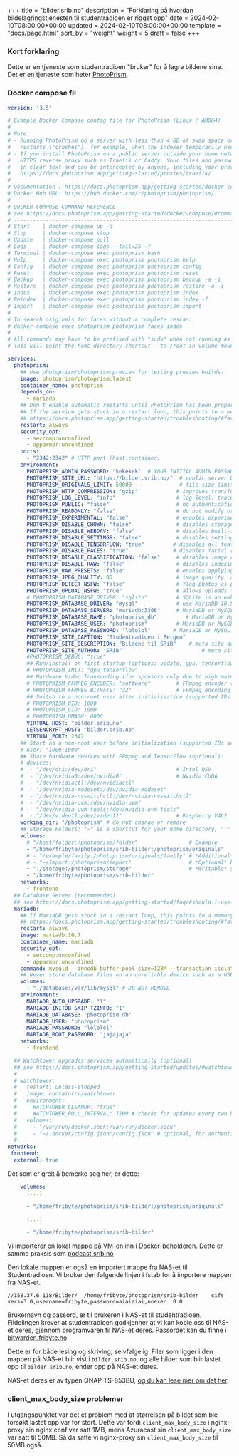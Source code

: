 +++
title = "bilder.srib.no"
description = "Forklaring på hvordan bildelagringstjenesten til studentradioen er rigget opp"
date = 2024-02-10T08:00:00+00:00
updated = 2024-02-10T08:00:00+00:00
template = "docs/page.html"
sort_by = "weight"
weight = 5
draft = false
+++


### Kort forklaring

Dette er en tjeneste som studentradioen "bruker" for å lagre bildene sine. Det er en tjeneste som heter [PhotoPrism](https://github.com/photoprism/photoprism). 

### Docker compose fil

```yaml
version: '3.5'

# Example Docker Compose config file for PhotoPrism (Linux / AMD64)
#
# Note:
# - Running PhotoPrism on a server with less than 4 GB of swap space or setting a memory/swap limit can cause unexpected
#   restarts ("crashes"), for example, when the indexer temporarily needs more memory to process large files.
# - If you install PhotoPrism on a public server outside your home network, please always run it behind a secure
#   HTTPS reverse proxy such as Traefik or Caddy. Your files and passwords will otherwise be transmitted
#   in clear text and can be intercepted by anyone, including your provider, hackers, and governments:
#   https://docs.photoprism.app/getting-started/proxies/traefik/
#
# Documentation : https://docs.photoprism.app/getting-started/docker-compose/
# Docker Hub URL: https://hub.docker.com/r/photoprism/photoprism/
#
# DOCKER COMPOSE COMMAND REFERENCE
# see https://docs.photoprism.app/getting-started/docker-compose/#command-line-interface
# --------------------------------------------------------------------------
# Start    | docker-compose up -d
# Stop     | docker-compose stop
# Update   | docker-compose pull
# Logs     | docker-compose logs --tail=25 -f
# Terminal | docker-compose exec photoprism bash
# Help     | docker-compose exec photoprism photoprism help
# Config   | docker-compose exec photoprism photoprism config
# Reset    | docker-compose exec photoprism photoprism reset
# Backup   | docker-compose exec photoprism photoprism backup -a -i
# Restore  | docker-compose exec photoprism photoprism restore -a -i
# Index    | docker-compose exec photoprism photoprism index
# Reindex  | docker-compose exec photoprism photoprism index -f
# Import   | docker-compose exec photoprism photoprism import
#
# To search originals for faces without a complete rescan:
# docker-compose exec photoprism photoprism faces index
#
# All commands may have to be prefixed with "sudo" when not running as root.
# This will point the home directory shortcut ~ to /root in volume mounts.

services:
  photoprism:
    ## Use photoprism/photoprism:preview for testing preview builds:
    image: photoprism/photoprism:latest
    container_name: photoprism
    depends_on:
      - mariadb
    ## Don't enable automatic restarts until PhotoPrism has been properly configured and tested!
    ## If the service gets stuck in a restart loop, this points to a memory, filesystem, network, or database issue:
    ## https://docs.photoprism.app/getting-started/troubleshooting/#fatal-server-errors
    restart: always
    security_opt:
      - seccomp:unconfined
      - apparmor:unconfined
    ports:
      - "2342:2342" # HTTP port (host:container)
    environment:
      PHOTOPRISM_ADMIN_PASSWORD: "kekekek"  # YOUR INITIAL ADMIN PASSWORD (MINIMUM 8 CHARACTERS, USERNAME "admin")
      PHOTOPRISM_SITE_URL: "https://bilder.srib.no/"  # public server URL incl http:// or https:// and /path, :port(2342) is optional
      PHOTOPRISM_ORIGINALS_LIMIT: 50000               # file size limit for originals in MB (increase for high-res video)
      PHOTOPRISM_HTTP_COMPRESSION: "gzip"            # improves transfer speed and bandwidth utilization (none or gzip)
      PHOTOPRISM_LOG_LEVEL: "info"                   # log level: trace, debug, info, warning, error, fatal, or panic
      PHOTOPRISM_PUBLIC: "false"                     # no authentication required (disables password protection)
      PHOTOPRISM_READONLY: "false"                   # do not modify originals directory (reduced functionality)
      PHOTOPRISM_EXPERIMENTAL: "false"               # enables experimental features
      PHOTOPRISM_DISABLE_CHOWN: "false"              # disables storage permission updates on startup
      PHOTOPRISM_DISABLE_WEBDAV: "false"             # disables built-in WebDAV server
      PHOTOPRISM_DISABLE_SETTINGS: "false"           # disables settings UI and API
      PHOTOPRISM_DISABLE_TENSORFLOW: "true"         # disables all features depending on TensorFlow
      PHOTOPRISM_DISABLE_FACES: "true"              # disables facial recognition
      PHOTOPRISM_DISABLE_CLASSIFICATION: "false"     # disables image classification
      PHOTOPRISM_DISABLE_RAW: "false"                # disables indexing and conversion of RAW files
      PHOTOPRISM_RAW_PRESETS: "false"                # enables applying user presets when converting RAW files (reduces performance)
      PHOTOPRISM_JPEG_QUALITY: 85                    # image quality, a higher value reduces compression (25-100)
      PHOTOPRISM_DETECT_NSFW: "false"                # flag photos as private that MAY be offensive (requires TensorFlow)
      PHOTOPRISM_UPLOAD_NSFW: "true"                 # allows uploads that MAY be offensive
      # PHOTOPRISM_DATABASE_DRIVER: "sqlite"         # SQLite is an embedded database that doesn't require a server
      PHOTOPRISM_DATABASE_DRIVER: "mysql"            # use MariaDB 10.5+ or MySQL 8+ instead of SQLite for improved performance
      PHOTOPRISM_DATABASE_SERVER: "mariadb:3306"     # MariaDB or MySQL database server (hostname:port)
      PHOTOPRISM_DATABASE_NAME: "photoprism_db"         # MariaDB or MySQL database schema name
      PHOTOPRISM_DATABASE_USER: "photoprism"         # MariaDB or MySQL database user name
      PHOTOPRISM_DATABASE_PASSWORD: "lololol"       # MariaDB or MySQL database user password
      PHOTOPRISM_SITE_CAPTION: "Studentradioen i Bergen"
      PHOTOPRISM_SITE_DESCRIPTION: "Bildene til SRiB"    # meta site description
      PHOTOPRISM_SITE_AUTHOR: "SRiB"                         # meta site author
      #PHOTOPRISM_DEBUG: "true"
      ## Run/install on first startup (options: update, gpu, tensorflow, davfs, clitools, clean):
      # PHOTOPRISM_INIT: "gpu tensorflow"
      ## Hardware Video Transcoding (for sponsors only due to high maintenance and support costs):
      # PHOTOPRISM_FFMPEG_ENCODER: "software"        # FFmpeg encoder ("software", "intel", "nvidia", "apple", "raspberry")
      # PHOTOPRISM_FFMPEG_BITRATE: "32"              # FFmpeg encoding bitrate limit in Mbit/s (default: 50)
      ## Switch to a non-root user after initialization (supported IDs are 33, 50-99, 500-600, and 900-1200):
      # PHOTOPRISM_UID: 1000
      # PHOTOPRISM_GID: 1000
      # PHOTOPRISM_UMASK: 0000
      VIRTUAL_HOST: "bilder.srib.no"
      LETSENCRYPT_HOST: "bilder.srib.no"
      VIRTUAL_PORT: 2342
    ## Start as a non-root user before initialization (supported IDs are 33, 50-99, 500-600, and 900-1200):
    # user: "1000:1000"
    ## Share hardware devices with FFmpeg and TensorFlow (optional):
    # devices:
    #  - "/dev/dri:/dev/dri"                         # Intel QSV
    #  - "/dev/nvidia0:/dev/nvidia0"                 # Nvidia CUDA
    #  - "/dev/nvidiactl:/dev/nvidiactl"
    #  - "/dev/nvidia-modeset:/dev/nvidia-modeset"
    #  - "/dev/nvidia-nvswitchctl:/dev/nvidia-nvswitchctl"
    #  - "/dev/nvidia-uvm:/dev/nvidia-uvm"
    #  - "/dev/nvidia-uvm-tools:/dev/nvidia-uvm-tools"
    #  - "/dev/video11:/dev/video11"                 # Raspberry V4L2
    working_dir: "/photoprism" # do not change or remove
    ## Storage Folders: "~" is a shortcut for your home directory, "." for the current directory
    volumes:
      # "/host/folder:/photoprism/folder"                # Example
      - "/home/fribyte/photoprism/srib-bilder:/photoprism/originals"               # Original media files (DO NOT REMOVE
      # - "/example/family:/photoprism/originals/family" # *Additional* media folders can be mounted like this
      # - "~/Import:/photoprism/import"                  # *Optional* base folder from which files can be imported to originals
      - "./storage:/photoprism/storage"                  # *Writable* storage folder for cache, database, and sidecar files (DO NOT REMOVE) 
      - "/home/fribyte/photoprism/srib-bilder"
    networks:
      - frontend
  ## Database Server (recommended)
  ## see https://docs.photoprism.app/getting-started/faq/#should-i-use-sqlite-mariadb-or-mysql
  mariadb:
    ## If MariaDB gets stuck in a restart loop, this points to a memory or filesystem issue:
    ## https://docs.photoprism.app/getting-started/troubleshooting/#fatal-server-errors
    restart: always
    image: mariadb:10.7
    container_name: mariadb
    security_opt:
      - seccomp:unconfined
      - apparmor:unconfined
    command: mysqld --innodb-buffer-pool-size=128M --transaction-isolation=READ-COMMITTED --character-set-server=utf8mb4 --collation-server=utf8mb4_unicode_ci --max-connections=512 --innodb-rollback-on-timeout=OFF --innodb-lock-wait-timeout=120
    ## Never store database files on an unreliable device such as a USB flash drive, an SD card, or a shared network folder:
    volumes:
      - "./database:/var/lib/mysql" # DO NOT REMOVE
    environment:
      MARIADB_AUTO_UPGRADE: "1"
      MARIADB_INITDB_SKIP_TZINFO: "1"
      MARIADB_DATABASE: "photoprism_db"
      MARIADB_USER: "photoprism"
      MARIADB_PASSWORD: "lololol"
      MARIADB_ROOT_PASSWORD: "jajajaja"
    networks:
      - frontend

  ## Watchtower upgrades services automatically (optional)
  ## see https://docs.photoprism.app/getting-started/updates/#watchtower
  #
  # watchtower:
  #   restart: unless-stopped
  #   image: containrrr/watchtower
  #   environment:
  #     WATCHTOWER_CLEANUP: "true"
  #     WATCHTOWER_POLL_INTERVAL: 7200 # checks for updates every two hours
  #   volumes:
  #     - "/var/run/docker.sock:/var/run/docker.sock"
  #     - "~/.docker/config.json:/config.json" # optional, for authentication if you have a Docker Hub account
  #
networks:
 frontend:
  external: true
```

Det som er greit å bemerke seg her, er dette:

```yaml
    volumes:
      (...)

      - "/home/fribyte/photoprism/srib-bilder:/photoprism/originals"
      
      (...)

      - "/home/fribyte/photoprism/srib-bilder"
```

Vi importerer en lokal mappe på VM-en inn i Docker-beholderen. Dette er samme praksis som [podcast.srib.no](/docs/produksjon/podcast-srib-no)

Den lokale mappen er også en importert mappe fra NAS-et til Studentradioen. Vi bruker den følgende linjen i fstab for å importere mappen fra NAS-et. 

```
//158.37.6.118/Bilder/  /home/fribyte/photoprism/srib-bilder    cifs    vers=3.0,username=fribyte,password=aiaiaiai,noexec  0 0
```
Brukernavn og passord, er til brukeren i NAS-et til studentradioen. Fildelingen krever at studentradioen godkjenner at vi kan koble oss til NAS-et deres, gjennom programvaren til NAS-et deres. Passordet kan du finne i [bitwarden.fribyte.no](https://bitwarden.fribyte.no)

Dette er for både lesing og skriving, selvfølgelig. Filer som ligger i den mappen på NAS-et blir vist i `bilder.srib.no`, og alle bilder som blir lastet opp til `bilder.srib.no`, ender opp på NAS-et deres.

NAS-et deres er av typen QNAP TS-853BU, [og du kan lese mer om det her](https://wiki.srib.no/docs/machines/servers/mimir/).


### client_max_body_size problemer

I utgangspunktet var det et problem med at størrelsen på bildet som ble forsøkt lastet opp var for stort. Dette var fordi `client_max_body_size` i nginx-proxy sin nginx.conf var satt 1MB, mens Azuracast sin `client_max_body_size` var satt til 50MB. Så da satte vi nginx-proxy sin `client_max_body_size` til 50MB også. 
